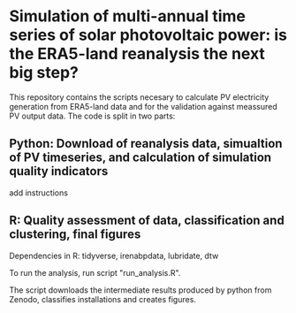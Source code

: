 # Simulation of multi-annual time series of solar photovoltaic power: is the ERA5-land reanalysis the next big step? 
This repository contains the scripts necesary to calculate PV electricity generation from ERA5-land data and for the validation against meassured PV output data. The code is split in two parts:

## Python: Download of reanalysis data, simualtion of PV timeseries, and calculation of simulation quality indicators
add instructions

## R: Quality assessment of data, classification and clustering, final figures
Dependencies in R: tidyverse, irenabpdata, lubridate, dtw

To run the analysis, run script "run_analysis.R".

The script downloads the intermediate results produced by python from Zenodo, classifies installations and creates figures.